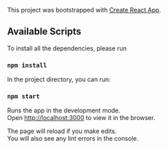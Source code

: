 This project was bootstrapped with [Create React App](https://github.com/facebook/create-react-app).

## Available Scripts

To install all the dependencies, please run 

### `npm install`

In the project directory, you can run:

### `npm start`

Runs the app in the development mode.<br />
Open [http://localhost:3000](http://localhost:3000) to view it in the browser.

The page will reload if you make edits.<br />
You will also see any lint errors in the console.
